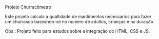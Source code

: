 Projeto Churracômetro

Este projeto calcula a qualtidade de mantimentos necessarios para fazer um churrasco baseando-se no numero de adultos, crianças e na duração.

Obs.: Projeto feito para estudos sobre a integração do HTML, CSS e JS.









